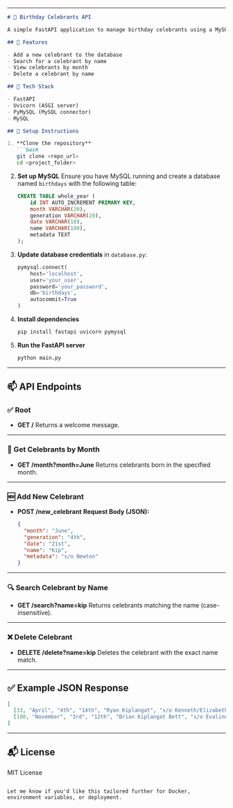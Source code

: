 
---

```markdown
# 🎉 Birthday Celebrants API

A simple FastAPI application to manage birthday celebrants using a MySQL database.

## 🚀 Features

- Add a new celebrant to the database
- Search for a celebrant by name
- View celebrants by month
- Delete a celebrant by name

## 🧰 Tech Stack

- FastAPI
- Uvicorn (ASGI server)
- PyMySQL (MySQL connector)
- MySQL

## 🔧 Setup Instructions

1. **Clone the repository**  
   ```bash
   git clone <repo_url>
   cd <project_folder>
````

2. **Set up MySQL**
   Ensure you have MySQL running and create a database named `birthdays` with the following table:

   ```sql
   CREATE TABLE whole_year (
       id INT AUTO_INCREMENT PRIMARY KEY,
       month VARCHAR(20),
       generation VARCHAR(20),
       date VARCHAR(10),
       name VARCHAR(100),
       metadata TEXT
   );
   ```

3. **Update database credentials** in `database.py`:

   ```python
   pymysql.connect(
       host='localhost',
       user='your_user',
       password='your_password',
       db='birthdays',
       autocommit=True
   )
   ```

4. **Install dependencies**

   ```bash
   pip install fastapi uvicorn pymysql
   ```

5. **Run the FastAPI server**

   ```bash
   python main.py
   ```

---

## 📫 API Endpoints

### ✅ Root

* **GET /**
  Returns a welcome message.

---

### 📅 Get Celebrants by Month

* **GET /month?month=June**
  Returns celebrants born in the specified month.

---

### 🆕 Add New Celebrant

* **POST /new\_celebrant**
  **Request Body (JSON):**

  ```json
  {
    "month": "June",
    "generation": "4th",
    "date": "21st",
    "name": "Kip",
    "metadata": "s/o Newton"
  }
  ```

---

### 🔍 Search Celebrant by Name

* **GET /search?name=kip**
  Returns celebrants matching the name (case-insensitive).

---

### ❌ Delete Celebrant

* **DELETE /delete?name=kip**
  Deletes the celebrant with the exact name match.

---

## ✅ Example JSON Response

```json
[
  [33, "April", "4th", "14th", "Ryan Kiplangat", "s/o Kenneth/Elizabeth"],
  [100, "November", "3rd", "12th", "Brian Kiplangat Bett", "s/o Evaline"]
]
```

---

## 📬 License

MIT License

```

Let me know if you'd like this tailored further for Docker, environment variables, or deployment.
```
